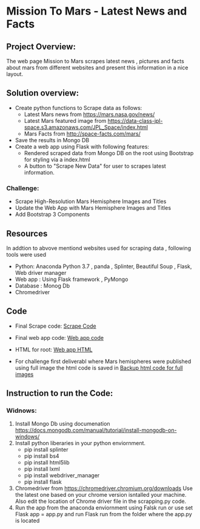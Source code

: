 # Mission To Mars - Latest News and Facts

## Project Overview:
The web page Mission to Mars scrapes latest news , pictures and facts about mars from different websites and present this information in a nice layout.

## Solution overview:

- Create python functions to Scrape data as follows:
    - Latest Mars news from https://mars.nasa.gov/news/
    - Latest Mars featured image from https://data-class-jpl-space.s3.amazonaws.com/JPL_Space/index.html
    - Mars Facts from http://space-facts.com/mars/
- Save the results in Mongo DB
- Create a web app using Flask with following features:
    - Rendered scraped data from Mongo DB on the root using Bootstrap for styling via a index.html
    - A button to "Scrape New Data" for user to scrapes latest information.

### Challenge:

- Scrape High-Resolution Mars Hemisphere Images and Titles
- Update the Web App with Mars Hemisphere Images and Titles
- Add Bootstrap 3 Components


## Resources
In addtion to abvove mentiond websites used for scraping data , following tools were used 
- Python: Anaconda Python 3.7 , panda , Splinter, Beautiful Soup , Flask, Web driver manager
- Web app : Using Flask framework , PyMongo
- Database : Monog Db
- Chromedriver 

## Code

- Final Scrape code: [Scrape Code](scraping.py)
- Final web app code: [Web app code](app.py)
- HTML for root: [Web app HTML](templates\index.html)

- For challenge first deliverabl where Mars hemispheres were published using full image the html code is saved in [Backup html code for full images](\templates\Full_Image_D2_index.html)


## Instruction to run the Code:

### Widnows:

1. Install Mongo Db using documenation https://docs.mongodb.com/manual/tutorial/install-mongodb-on-windows/
2. Install python liberaries in your python enviornment.
    - pip install splinter
    - pip install bs4 
    - pip install html5lib
    - pip install lxml
    - pip install webdriver_manager
    - pip install flask
3. Chromedriver from https://chromedriver.chromium.org/downloads Use the latest one based on your chrome version isntalled your machine. Also edit the location of Chrome driver file in the scrapping.py code.
4. Run the app from the anaconda enviornment using Falsk run <full path to app.py> or use set Flask app = app.py and run Flask run from the folder where the app.py is located
